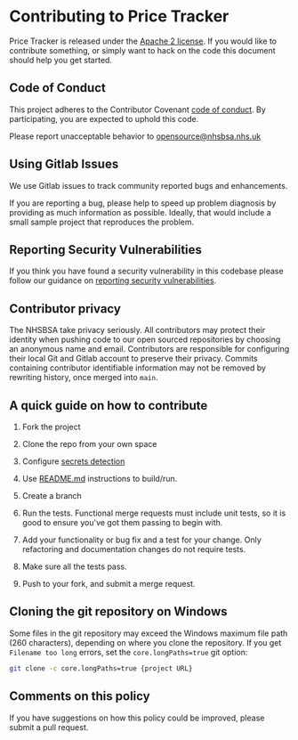 # Contributing to Price Tracker

Price Tracker is released under the [Apache 2 license](LICENCE.txt). If you would like to contribute
something, or simply want to hack on the code this document should help you get started.

## Code of Conduct

This project adheres to the Contributor Covenant [code of conduct](CODE_OF_CONDUCT.md).
By participating, you are expected to uphold this code.

Please report unacceptable behavior to <opensource@nhsbsa.nhs.uk>

## Using Gitlab Issues

We use Gitlab issues to track community reported bugs and enhancements.

If you are reporting a bug, please help to speed up problem diagnosis by providing as
much information as possible. Ideally, that would include a small sample project that
reproduces the problem.

## Reporting Security Vulnerabilities

If you think you have found a security vulnerability in this codebase please follow
our guidance on [reporting security vulnerabilities](SECURITY.md).

## Contributor privacy

The NHSBSA take privacy seriously. All contributors may protect their identity when pushing code to our open sourced repositories by choosing an anonymous name and email. Contributors are responsible for configuring their local Git and Gitlab account to preserve their privacy. Commits containing contributor identifiable information may not be removed by rewriting history, once merged into `main`.

## A quick guide on how to contribute

1. Fork the project

2. Clone the repo from your own space

3. Configure [secrets detection](/SECRETS.md)

4. Use [README.md](/README.md) instructions to build/run.

5. Create a branch

6. Run the tests. Functional merge requests must include unit tests,
   so it is good to ensure you've got them passing to begin with.

7. Add your functionality or bug fix and a test for your change. Only refactoring and
   documentation changes do not require tests.

8. Make sure all the tests pass.

9. Push to your fork, and submit a merge request.

## Cloning the git repository on Windows

Some files in the git repository may exceed the Windows maximum file path (260
characters), depending on where you clone the repository. If you get `Filename too long`
errors, set the `core.longPaths=true` git option:

```bash
git clone -c core.longPaths=true {project URL}
```

## Comments on this policy

If you have suggestions on how this policy could be improved, please submit a pull request.
